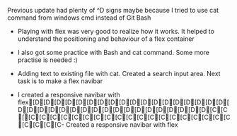 Previous update had plenty of ^D signs maybe because I tried to use cat command from windows cmd instead of Git Bash

- Playing with flex was very good to realize how it works. It helped to understand the positioning and behaviour of a flex container
- I also got some practice with Bash and cat command. Some more practise is needed :)
  
- Adding text to existing file with cat. Created a search input area. Next task is to make a flex navibar
- I created a responsive navibar with flex[D[D[D[D[D[D[D[D[D[D[D[D[D[D[D[D[D[D[D[D[D[D[D[D[D[D[D[D[D[D[D[D[D[D[D[D[C[C[[C[C[C[C[C[C[C[C[C[C[C[C[C[C[C[C[C[C[C[C[C[C[C- Created a responsive navibar with flex